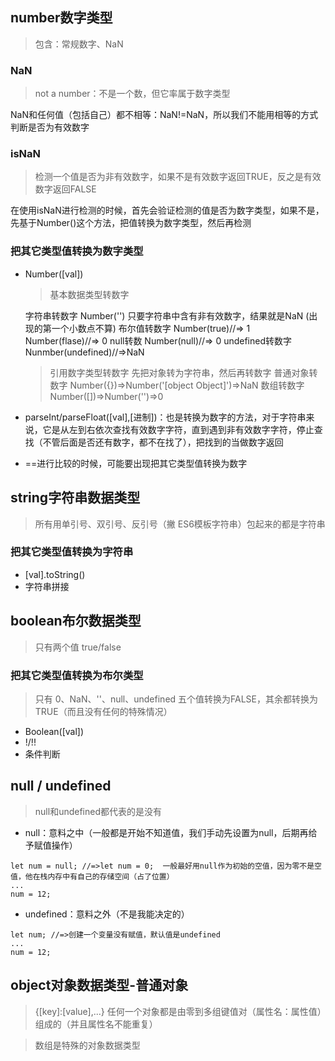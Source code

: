 ## number数字类型
> 包含：常规数字、NaN

### NaN
> not a number：不是一个数，但它率属于数字类型

NaN和任何值（包括自己）都不相等：NaN!=NaN，所以我们不能用相等的方式判断是否为有效数字

### isNaN
> 检测一个值是否为非有效数字，如果不是有效数字返回TRUE，反之是有效数字返回FALSE

在使用isNaN进行检测的时候，首先会验证检测的值是否为数字类型，如果不是，先基于Number()这个方法，把值转换为数字类型，然后再检测

### 把其它类型值转换为数字类型
- Number([val]) 
  > 基本数据类型转数字

    字符串转数字      Number('')      只要字符串中含有非有效数字，结果就是NaN (出现的第一个小数点不算)
    布尔值转数字      Number(true)//=> 1       Number(flase)//=> 0
    null转数          Number(null)//=> 0
    undefined转数字    Nunmber(undefined)//=>NaN

  > 引用数字类型转数字   先把对象转为字符串，然后再转数字
    普通对象转数字    Number({})=>Number('[object Object]')=>NaN
    数组转数字        Number([])=>Number('')=>0

- parseInt/parseFloat([val],[进制])：也是转换为数字的方法，对于字符串来说，它是从左到右依次查找有效数字字符，直到遇到非有效数字字符，停止查找（不管后面是否还有数字，都不在找了），把找到的当做数字返回
- ==进行比较的时候，可能要出现把其它类型值转换为数字


## string字符串数据类型
> 所有用单引号、双引号、反引号（撇 ES6模板字符串）包起来的都是字符串

### 把其它类型值转换为字符串
- [val].toString()
- 字符串拼接


## boolean布尔数据类型
> 只有两个值 true/false

### 把其它类型值转换为布尔类型
> 只有 0、NaN、''、null、undefined 五个值转换为FALSE，其余都转换为TRUE（而且没有任何的特殊情况）

- Boolean([val])
- !/!!
- 条件判断

## null / undefined
> null和undefined都代表的是没有

- null：意料之中（一般都是开始不知道值，我们手动先设置为null，后期再给予赋值操作）
```
let num = null; //=>let num = 0;  一般最好用null作为初始的空值，因为零不是空值，他在栈内存中有自己的存储空间（占了位置）
...
num = 12;
```

- undefined：意料之外（不是我能决定的）
```
let num; //=>创建一个变量没有赋值，默认值是undefined
...
num = 12;
```

## object对象数据类型-普通对象
> {[key]:[value],...} 任何一个对象都是由零到多组键值对（属性名：属性值）组成的（并且属性名不能重复）

> 数组是特殊的对象数据类型
